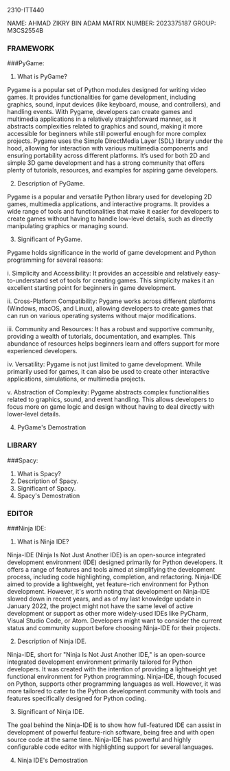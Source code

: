 2310-ITT440

NAME: AHMAD ZIKRY BIN ADAM
MATRIX NUMBER: 2023375187
GROUP: M3CS2554B

### FRAMEWORK

###PyGame:

1) What is PyGame?

Pygame is a popular set of Python modules designed for writing video games. It provides functionalities for game development, including graphics, sound, input devices (like keyboard, mouse, and controllers), and handling events. With Pygame, developers can create games and multimedia applications in a relatively straightforward manner, as it abstracts complexities related to graphics and sound, making it more accessible for beginners while still powerful enough for more complex projects. Pygame uses the Simple DirectMedia Layer (SDL) library under the hood, allowing for interaction with various multimedia components and ensuring portability across different platforms. It’s used for both 2D and simple 3D game development and has a strong community that offers plenty of tutorials, resources, and examples for aspiring game developers.

2) Description of PyGame.

Pygame is a popular and versatile Python library used for developing 2D games, multimedia applications, and interactive programs. It provides a wide range of tools and functionalities that make it easier for developers to create games without having to handle low-level details, such as directly manipulating graphics or managing sound.

3) Significant of PyGame.

Pygame holds significance in the world of game development and Python programming for several reasons:

i.   Simplicity and Accessibility: It provides an accessible and relatively easy-to-understand set of tools for creating games. This simplicity makes it an excellent starting point for beginners in game development.

ii.  Cross-Platform Compatibility: Pygame works across different platforms (Windows, macOS, and Linux), allowing developers to create games that can run on various operating systems without major modifications.

iii. Community and Resources: It has a robust and supportive community, providing a wealth of tutorials, documentation, and examples. This abundance of resources helps beginners learn and offers support for more experienced developers.

iv.  Versatility: Pygame is not just limited to game development. While primarily used for games, it can also be used to create other interactive applications, simulations, or multimedia projects.

v.   Abstraction of Complexity: Pygame abstracts complex functionalities related to graphics, sound, and event handling. This allows developers to focus more on game logic and design without having to deal directly with lower-level details. 

4) PyGame's Demostration

### LIBRARY

###Spacy:

1) What is Spacy?
2) Description of Spacy.
3) Significant of Spacy.
4) Spacy's Demostration

### EDITOR

###Ninja IDE:

1) What is Ninja IDE?

Ninja-IDE (Ninja Is Not Just Another IDE) is an open-source integrated development environment (IDE) designed primarily for Python developers. It offers a range of features and tools aimed at simplifying the development process, including code highlighting, completion, and refactoring. Ninja-IDE aimed to provide a lightweight, yet feature-rich environment for Python development. However, it's worth noting that development on Ninja-IDE slowed down in recent years, and as of my last knowledge update in January 2022, the project might not have the same level of active development or support as other more widely-used IDEs like PyCharm, Visual Studio Code, or Atom. Developers might want to consider the current status and community support before choosing Ninja-IDE for their projects.
   
2) Description of Ninja IDE.

Ninja-IDE, short for "Ninja Is Not Just Another IDE," is an open-source integrated development environment primarily tailored for Python developers. It was created with the intention of providing a lightweight yet functional environment for Python programming. Ninja-IDE, though focused on Python, supports other programming languages as well. However, it was more tailored to cater to the Python development community with tools and features specifically designed for Python coding.

3) Significant of Ninja IDE.

The goal behind the Ninja-IDE is to show how full-featured IDE can assist in development of powerful feature-rich software, being free and with open source code at the same time. Ninja-IDE has powerful and highly configurable code editor with highlighting support for several languages.
  
4) Ninja IDE's Demostration
